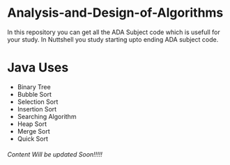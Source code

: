 # Analysis-and-Design-of-Algorithms

In this repository you can get all the ADA Subject code which is usefull for your study.
In Nuttshell you study starting upto ending ADA subject code.

<h1>Java Uses </h1>
<ul>
  <li>Binary Tree</li>
  <li>Bubble Sort</li>
  <li>Selection Sort</li>
  <li>Insertion Sort</li>
  <li>Searching Algorithm</li>
  <li>Heap Sort</li>
  <li>Merge Sort</li>
  <li>Quick Sort</li>
</ul>  

<h6>Content Will be updated Soon!!!!!</h6>
